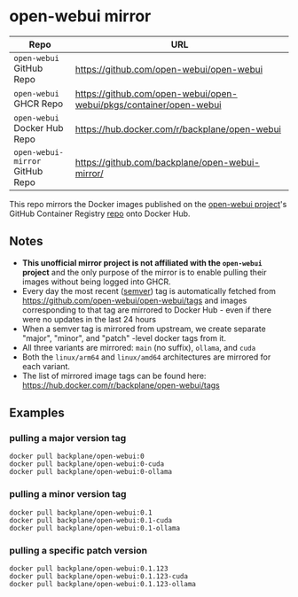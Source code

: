 # open-webui mirror

Repo                                | URL
----------------------------------- | --------------------------------------------------------------------
`open-webui` GitHub Repo            | <https://github.com/open-webui/open-webui>
`open-webui` GHCR Repo              | <https://github.com/open-webui/open-webui/pkgs/container/open-webui>
`open-webui` Docker Hub Repo        | <https://hub.docker.com/r/backplane/open-webui>
`open-webui-mirror` GitHub Repo     | <https://github.com/backplane/open-webui-mirror/>

This repo mirrors the Docker images published on the [open-webui project](https://github.com/open-webui/open-webui)'s GitHub Container Registry [repo](https://github.com/open-webui/open-webui/pkgs/container/open-webui) onto Docker Hub.

## Notes

* **This unofficial mirror project is not affiliated with the `open-webui` project** and the only purpose of the mirror is to enable pulling their images without being logged into GHCR.
* Every day the most recent ([semver](https://semver.org/)) tag is automatically fetched from <https://github.com/open-webui/open-webui/tags> and images corresponding to that tag are mirrored to Docker Hub - even if there were no updates in the last 24 hours
* When a semver tag is mirrored from upstream, we create separate "major", "minor", and "patch" -level docker tags from it.
* All three variants are mirrored: `main` (no suffix), `ollama`, and `cuda`
* Both the `linux/arm64` and `linux/amd64` architectures are mirrored for each variant.
* The list of mirrored image tags can be found here: <https://hub.docker.com/r/backplane/open-webui/tags>

## Examples

### pulling a major version tag

```
docker pull backplane/open-webui:0
docker pull backplane/open-webui:0-cuda
docker pull backplane/open-webui:0-ollama
```

### pulling a minor version tag

```
docker pull backplane/open-webui:0.1
docker pull backplane/open-webui:0.1-cuda
docker pull backplane/open-webui:0.1-ollama
```

### pulling a specific patch version

```
docker pull backplane/open-webui:0.1.123
docker pull backplane/open-webui:0.1.123-cuda
docker pull backplane/open-webui:0.1.123-ollama
```
